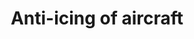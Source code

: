---
title: Anti-icing of aircraft
longTitle: 'Anti-icing of aircraft'
tags:
- gccommon
usedFor:
- "[[Aircraft anti-icing]]"
---